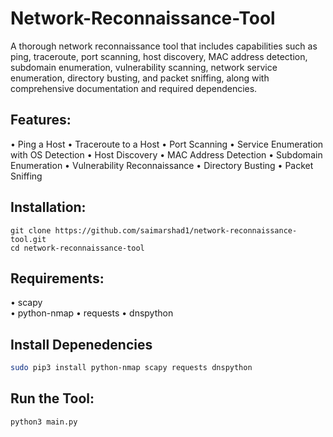# Network-Reconnaissance-Tool

A thorough network reconnaissance tool that includes capabilities such as ping, traceroute, port scanning, host discovery, MAC address detection, subdomain enumeration, vulnerability scanning, network service enumeration, directory busting, and packet sniffing, along with comprehensive documentation and required dependencies.

## Features:
  •	Ping a Host
  •	Traceroute to a Host
  •	Port Scanning
  •	Service Enumeration with OS Detection
  •	Host Discovery
  •	MAC Address Detection
  •	Subdomain Enumeration
  •	Vulnerability Reconnaissance
  •	Directory Busting
  •	Packet Sniffing
  
## Installation:
 ```console
git clone https://github.com/saimarshad1/network-reconnaissance-tool.git
cd network-reconnaissance-tool
```

## Requirements:
  •	scapy   
  •	python-nmap
  • requests
  •	dnspython

## Install Depenedencies
```sh
sudo pip3 install python-nmap scapy requests dnspython
```

## Run the Tool:
    python3 main.py
    
    

